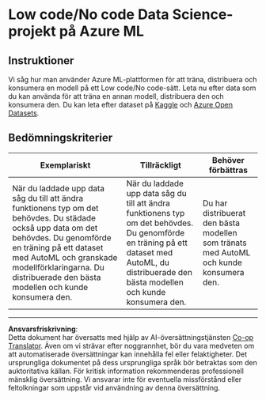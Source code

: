 <!--
CO_OP_TRANSLATOR_METADATA:
{
  "original_hash": "8fdc4a5fd9bc27a8d2ebef995dfbf73f",
  "translation_date": "2025-08-26T22:05:55+00:00",
  "source_file": "5-Data-Science-In-Cloud/18-Low-Code/assignment.md",
  "language_code": "sv"
}
-->
# Low code/No code Data Science-projekt på Azure ML

## Instruktioner

Vi såg hur man använder Azure ML-plattformen för att träna, distribuera och konsumera en modell på ett Low code/No code-sätt. Leta nu efter data som du kan använda för att träna en annan modell, distribuera den och konsumera den. Du kan leta efter dataset på [Kaggle](https://kaggle.com) och [Azure Open Datasets](https://azure.microsoft.com/services/open-datasets/catalog?WT.mc_id=academic-77958-bethanycheum&ocid=AID3041109).

## Bedömningskriterier

| Exemplariskt | Tillräckligt | Behöver förbättras |
|--------------|--------------|--------------------|
|När du laddade upp data såg du till att ändra funktionens typ om det behövdes. Du städade också upp data om det behövdes. Du genomförde en träning på ett dataset med AutoML och granskade modellförklaringarna. Du distribuerade den bästa modellen och kunde konsumera den. | När du laddade upp data såg du till att ändra funktionens typ om det behövdes. Du genomförde en träning på ett dataset med AutoML, du distribuerade den bästa modellen och kunde konsumera den. | Du har distribuerat den bästa modellen som tränats med AutoML och kunde konsumera den. |

---

**Ansvarsfriskrivning**:  
Detta dokument har översatts med hjälp av AI-översättningstjänsten [Co-op Translator](https://github.com/Azure/co-op-translator). Även om vi strävar efter noggrannhet, bör du vara medveten om att automatiserade översättningar kan innehålla fel eller felaktigheter. Det ursprungliga dokumentet på dess ursprungliga språk bör betraktas som den auktoritativa källan. För kritisk information rekommenderas professionell mänsklig översättning. Vi ansvarar inte för eventuella missförstånd eller feltolkningar som uppstår vid användning av denna översättning.